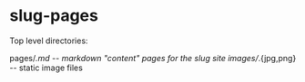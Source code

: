 slug-pages
==========


Top level directories:

pages/*.md         -- markdown "content" pages for the slug site
images/*.{jpg,png} -- static image files

